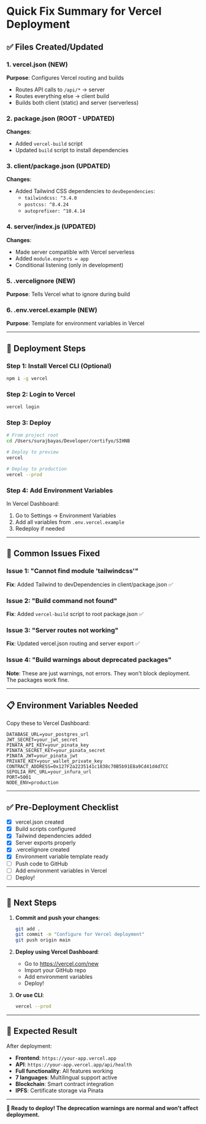 # Quick Fix Summary for Vercel Deployment

## ✅ Files Created/Updated

### 1. vercel.json (NEW)
**Purpose**: Configures Vercel routing and builds
- Routes API calls to `/api/*` → server
- Routes everything else → client build
- Builds both client (static) and server (serverless)

### 2. package.json (ROOT - UPDATED)
**Changes**:
- Added `vercel-build` script
- Updated `build` script to install dependencies

### 3. client/package.json (UPDATED)
**Changes**:
- Added Tailwind CSS dependencies to `devDependencies`:
  - `tailwindcss: ^3.4.0`
  - `postcss: ^8.4.24`
  - `autoprefixer: ^10.4.14`

### 4. server/index.js (UPDATED)
**Changes**:
- Made server compatible with Vercel serverless
- Added `module.exports = app`
- Conditional listening (only in development)

### 5. .vercelignore (NEW)
**Purpose**: Tells Vercel what to ignore during build

### 6. .env.vercel.example (NEW)
**Purpose**: Template for environment variables in Vercel

---

## 🚀 Deployment Steps

### Step 1: Install Vercel CLI (Optional)
```bash
npm i -g vercel
```

### Step 2: Login to Vercel
```bash
vercel login
```

### Step 3: Deploy
```bash
# From project root
cd /Users/surajbayas/Developer/certifyo/SIHNB

# Deploy to preview
vercel

# Deploy to production
vercel --prod
```

### Step 4: Add Environment Variables
In Vercel Dashboard:
1. Go to Settings → Environment Variables
2. Add all variables from `.env.vercel.example`
3. Redeploy if needed

---

## 🐛 Common Issues Fixed

### Issue 1: "Cannot find module 'tailwindcss'"
**Fix**: Added Tailwind to devDependencies in client/package.json ✅

### Issue 2: "Build command not found"
**Fix**: Added `vercel-build` script to root package.json ✅

### Issue 3: "Server routes not working"
**Fix**: Updated vercel.json routing and server export ✅

### Issue 4: "Build warnings about deprecated packages"
**Note**: These are just warnings, not errors. They won't block deployment. The packages work fine.

---

## 📋 Environment Variables Needed

Copy these to Vercel Dashboard:

```env
DATABASE_URL=your_postgres_url
JWT_SECRET=your_jwt_secret
PINATA_API_KEY=your_pinata_key
PINATA_SECRET_KEY=your_pinata_secret
PINATA_JWT=your_pinata_jwt
PRIVATE_KEY=your_wallet_private_key
CONTRACT_ADDRESS=0x127F2a2235141c1838c70B5b91E8a9Cd41d4d7CC
SEPOLIA_RPC_URL=your_infura_url
PORT=5001
NODE_ENV=production
```

---

## ✅ Pre-Deployment Checklist

- [x] vercel.json created
- [x] Build scripts configured
- [x] Tailwind dependencies added
- [x] Server exports properly
- [x] .vercelignore created
- [x] Environment variable template ready
- [ ] Push code to GitHub
- [ ] Add environment variables in Vercel
- [ ] Deploy!

---

## 🎯 Next Steps

1. **Commit and push your changes**:
   ```bash
   git add .
   git commit -m "Configure for Vercel deployment"
   git push origin main
   ```

2. **Deploy using Vercel Dashboard**:
   - Go to https://vercel.com/new
   - Import your GitHub repo
   - Add environment variables
   - Deploy!

3. **Or use CLI**:
   ```bash
   vercel --prod
   ```

---

## 🎉 Expected Result

After deployment:
- **Frontend**: `https://your-app.vercel.app`
- **API**: `https://your-app.vercel.app/api/health`
- **Full functionality**: All features working
- **7 languages**: Multilingual support active
- **Blockchain**: Smart contract integration
- **IPFS**: Certificate storage via Pinata

---

**🚀 Ready to deploy! The deprecation warnings are normal and won't affect deployment.**

